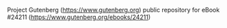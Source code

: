 Project Gutenberg (https://www.gutenberg.org) public repository for eBook #24211 (https://www.gutenberg.org/ebooks/24211)
